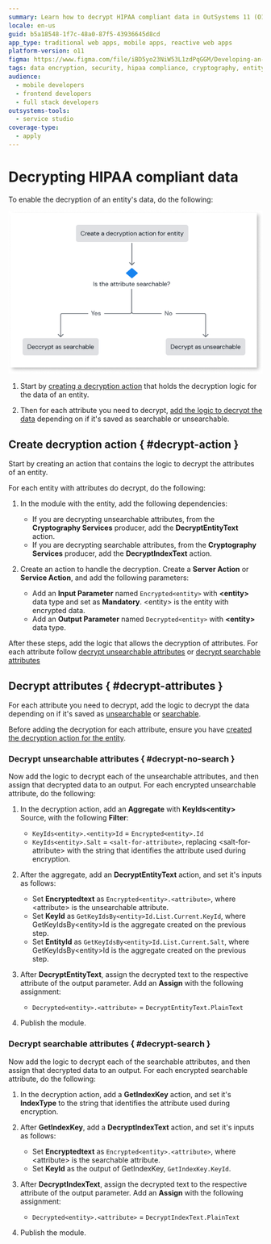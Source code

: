 ```yaml
---
summary: Learn how to decrypt HIPAA compliant data in OutSystems 11 (O11) using searchable and unsearchable attributes.
locale: en-us
guid: b5a18548-1f7c-48a0-87f5-43936645d8cd
app_type: traditional web apps, mobile apps, reactive web apps
platform-version: o11
figma: https://www.figma.com/file/iBD5yo23NiW53L1zdPqGGM/Developing-an-Application?type=design&node-id=4397%3A522&mode=design&t=GF97AOUqsRf9tsAh-1
tags: data encryption, security, hipaa compliance, cryptography, entity decryption
audience:
  - mobile developers
  - frontend developers
  - full stack developers
outsystems-tools:
  - service studio
coverage-type:
  - apply
---
```


# Decrypting HIPAA compliant data

To enable the decryption of an entity's data, do the following:

![Flowchart illustrating the decryption process for HIPAA compliant data in OutSystems applications](images/decrypt-data-diag.png "Decryption Process Diagram")

1. Start by [creating a decryption action](#decrypt-action) that holds the decryption logic for the data of an entity.

1. Then for each attribute you need to decrypt, [add the logic to decrypt the data](#decrypt-attributes) depending on if it's saved as searchable or unsearchable.

## Create decryption action { #decrypt-action }

Start by creating an action that contains the logic to decrypt the attributes of an entity.

For each entity with attributes do decrypt, do the following:

1. In the module with the entity, add the following dependencies:

    * If you are decrypting unsearchable attributes, from the **Cryptography Services** producer, add the **DecryptEntityText** action.
    * If you are decrypting searchable attributes, from the **Cryptography Services** producer, add the **DecryptIndexText** action.

1. Create an action to handle the decryption. Create a **Server Action** or **Service Action**, and add the following parameters:

    * Add an **Input Parameter** named `Encrypted<entity>` with **&lt;entity&gt;** data type and set as **Mandatory**. &lt;entity&gt; is the entity with encrypted data.
    * Add an **Output Parameter** named `Decrypted<entity>` with **&lt;entity&gt;** data type.

After these steps, add the logic that allows the decryption of attributes. For each attribute follow [decrypt unsearchable attributes](#decrypt-no-search) or [decrypt searchable attributes](#decrypt-search)

## Decrypt attributes { #decrypt-attributes }

For each attribute you need to decrypt, add the logic to decrypt the data depending on if it's saved as [unsearchable](#decrypt-no-search) or [searchable](#decrypt-search).

Before adding the decryption for each attribute, ensure you have [created the decryption action for the entity](#decrypt-action).

### Decrypt unsearchable attributes { #decrypt-no-search }

Now add the logic to decrypt each of the unsearchable attributes, and then assign that decrypted data to an output.
For each encrypted unsearchable attribute, do the following:

1. In the decryption action, add an **Aggregate** with **KeyIds&lt;entity&gt;** Source, with the following **Filter**:

    * `KeyIds<entity>.<entity>Id` = `Encrypted<entity>.Id`
    * `KeyIds<entity>.Salt` = `<salt-for-attribute>`, replacing &lt;salt-for-attribute&gt; with the string that identifies the attribute used during encryption.

1. After the aggregate, add an **DecryptEntityText** action, and set it's inputs as follows:

    * Set **Encryptedtext** as `Encrypted<entity>.<attribute>`, where &lt;attribute&gt; is the unsearchable attribute.
    * Set **KeyId** as `GetKeyIdsBy<entity>Id.List.Current.KeyId`, where GetKeyIdsBy&lt;entity&gt;Id is the aggregate created on the previous step.
    * Set **EntityId** as `GetKeyIdsBy<entity>Id.List.Current.Salt`, where GetKeyIdsBy&lt;entity&gt;Id is the aggregate created on the previous step.

1. After **DecryptEntityText**, assign the decrypted text to the respective attribute of the output parameter. Add an **Assign** with the following assignment:

    * `Decrypted<entity>.<attribute>` = `DecryptEntityText.PlainText`

1. Publish the module.

### Decrypt searchable attributes { #decrypt-search }

Now add the logic to decrypt each of the searchable attributes, and then assign that decrypted data to an output.
For each encrypted searchable attribute, do the following:

1. In the decryption action, add a **GetIndexKey** action, and set it's **IndexType** to the string that identifies the attribute used during encryption.

1. After **GetIndexKey**, add a **DecryptIndexText** action, and set it's inputs as follows:

    * Set **Encryptedtext** as `Encrypted<entity>.<attribute>`, where &lt;attribute&gt; is the searchable attribute.
    * Set **KeyId** as the output of GetIndexKey, `GetIndexKey.KeyId`.

1. After **DecryptIndexText**, assign the decrypted text to the respective attribute of the output parameter. Add an **Assign** with the following assignment:

    * `Decrypted<entity>.<attribute>` = `DecryptIndexText.PlainText`

1. Publish the module.
